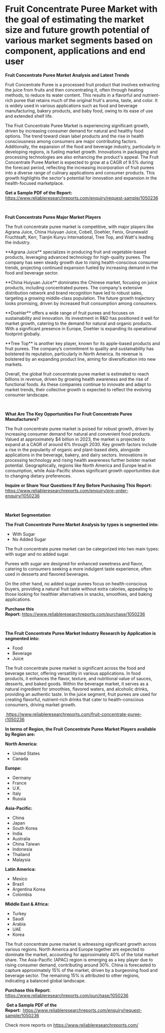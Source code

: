 <p><h1>Fruit Concentrate Puree Market with the goal of estimating the market size and future growth potential of various market segments based on component, applications and end user</h1></p><p><strong>Fruit Concentrate Puree Market Analysis and Latest Trends</strong></p>
<p><p>Fruit Concentrate Puree is a processed fruit product that involves extracting the juice from fruits and then concentrating it, often through heating methods, to reduce its water content. This results in a flavorful and nutrient-rich puree that retains much of the original fruit's aroma, taste, and color. It is widely used in various applications such as food and beverage manufacturing, bakery products, and baby food, owing to its ease of use and extended shelf life.</p><p>The Fruit Concentrate Puree Market is experiencing significant growth, driven by increasing consumer demand for natural and healthy food options. The trend toward clean label products and the rise in health consciousness among consumers are major contributing factors. Additionally, the expansion of the food and beverage industry, particularly in developing regions, is fueling market growth. Innovations in packaging and processing technologies are also enhancing the product's appeal. The Fruit Concentrate Puree Market is expected to grow at a CAGR of 9.5% during the forecast period, reflecting the increasing incorporation of fruit purees into a diverse range of culinary applications and consumer products. This growth highlights the sector's potential for innovation and expansion in the health-focused marketplace.</p></p>
<p><strong>Get a Sample PDF of the Report:&nbsp;</strong> <a href="https://www.reliableresearchreports.com/enquiry/request-sample/1050236?utm_campaign=2292&utm_medium=2&utm_source=Github&utm_content=ia&utm_term=07042025&utm_id=fruit-concentrate-puree">https://www.reliableresearchreports.com/enquiry/request-sample/1050236</a></p>
<p>&nbsp;</p>
<p><strong>Fruit Concentrate Puree Major Market Players</strong></p>
<p><p>The fruit concentrate puree market is competitive, with major players like Agrana Juice, China Huiyuan Juice, Cobell, Doehler, Fenix, Grunewald Fruchtsaft, Kerr, Tianjin Kunyu International, Tree Top, and Watt's leading the industry. </p><p>**Agrana Juice** specializes in producing fruit and vegetable-based products, leveraging advanced technology for high-quality purees. The company has seen steady growth due to rising health-conscious consumer trends, projecting continued expansion fueled by increasing demand in the food and beverage sector.</p><p>**China Huiyuan Juice** dominates the Chinese market, focusing on juice products, including concentrated purees. The company's extensive distribution network and brand recognition have led to robust sales, targeting a growing middle-class population. The future growth trajectory looks promising, driven by increased fruit consumption among consumers.</p><p>**Doehler** offers a wide range of fruit purees and focuses on sustainability and innovation. Its investment in R&D has positioned it well for market growth, catering to the demand for natural and organic products. With a significant presence in Europe, Doehler is expanding its operational footprint globally.</p><p>**Tree Top** is another key player, known for its apple-based products and fruit purees. The company’s commitment to quality and sustainability has bolstered its reputation, particularly in North America. Its revenue is bolstered by an expanding product line, aiming for diversification into new markets.</p><p>Overall, the global fruit concentrate puree market is estimated to reach billions in revenue, driven by growing health awareness and the rise of functional foods. As these companies continue to innovate and adapt to market trends, their collective growth is expected to reflect the evolving consumer landscape.</p></p>
<p>&nbsp;</p>
<p><strong>What Are The Key Opportunities For Fruit Concentrate Puree Manufacturers?</strong></p>
<p><p>The fruit concentrate puree market is poised for robust growth, driven by increasing consumer demand for natural and convenient food products. Valued at approximately $4 billion in 2023, the market is projected to expand at a CAGR of around 6% through 2030. Key growth factors include a rise in the popularity of organic and plant-based diets, alongside applications in the beverage, bakery, and dairy sectors. Innovations in processing technology and rising health awareness further bolster market potential. Geographically, regions like North America and Europe lead in consumption, while Asia-Pacific shows significant growth opportunities due to changing dietary preferences.</p></p>
<p><strong>Inquire or Share Your Questions If Any Before Purchasing This Report:</strong> <a href="https://www.reliableresearchreports.com/enquiry/pre-order-enquiry/1050236?utm_campaign=2292&utm_medium=2&utm_source=Github&utm_content=ia&utm_term=07042025&utm_id=fruit-concentrate-puree">https://www.reliableresearchreports.com/enquiry/pre-order-enquiry/1050236</a></p>
<p>&nbsp;</p>
<p><strong>Market Segmentation</strong></p>
<p><strong>The Fruit Concentrate Puree Market Analysis by types is segmented into:</strong></p>
<p><ul><li>With Sugar</li><li>No Added Sugar</li></ul></p>
<p><p>The fruit concentrate puree market can be categorized into two main types: with sugar and no added sugar. </p><p>Purees with sugar are designed for enhanced sweetness and flavor, catering to consumers seeking a more indulgent taste experience, often used in desserts and flavored beverages. </p><p>On the other hand, no added sugar purees focus on health-conscious buyers, providing a natural fruit taste without extra calories, appealing to those looking for healthier alternatives in snacks, smoothies, and baking applications.</p></p>
<p><strong>Purchase this Report:&nbsp;</strong><a href="https://www.reliableresearchreports.com/purchase/1050236?utm_campaign=2292&utm_medium=2&utm_source=Github&utm_content=ia&utm_term=07042025&utm_id=fruit-concentrate-puree">https://www.reliableresearchreports.com/purchase/1050236</a></p>
<p>&nbsp;</p>
<p><strong>The Fruit Concentrate Puree Market Industry Research by Application is segmented into:</strong></p>
<p><ul><li>Food</li><li>Beverage</li><li>Juice</li></ul></p>
<p><p>The fruit concentrate puree market is significant across the food and beverage sector, offering versatility in various applications. In food products, it enhances the flavor, texture, and nutritional value of sauces, desserts, and baked goods. Within the beverage market, it serves as a natural ingredient for smoothies, flavored waters, and alcoholic drinks, providing an authentic taste. In the juice segment, fruit purees are used for creating flavorful, nutrient-rich drinks that cater to health-conscious consumers, driving market growth.</p></p>
<p><a href="https://www.reliableresearchreports.com/fruit-concentrate-puree-r1050236?utm_campaign=2292&utm_medium=2&utm_source=Github&utm_content=ia&utm_term=07042025&utm_id=fruit-concentrate-puree">&nbsp;https://www.reliableresearchreports.com/fruit-concentrate-puree-r1050236</a></p>
<p><strong>In terms of Region, the Fruit Concentrate Puree Market Players available by Region are:</strong></p>
<p>
    <p> <strong> North America: </strong>
        <ul>
            <li>United States</li>
            <li>Canada</li>
        </ul>
        </p> 
    <p> <strong> Europe: </strong>
        <ul>
            <li>Germany</li>
            <li>France</li>
            <li>U.K.</li>
            <li>Italy</li>
            <li>Russia</li>
        </ul>
        </p> 
    <p> <strong> Asia-Pacific: </strong>
        <ul>
            <li>China</li>
            <li>Japan</li>
            <li>South Korea</li>
            <li>India</li>
            <li>Australia</li>
            <li>China Taiwan</li>
            <li>Indonesia</li>
            <li>Thailand</li>
            <li>Malaysia</li>
        </ul>
        </p> 
    <p> <strong> Latin America: </strong>
        <ul>
            <li>Mexico</li>
            <li>Brazil</li>
            <li>Argentina Korea</li>
            <li>Colombia</li>
        </ul>
        </p> 
    <p> <strong> Middle East & Africa: </strong>
        <ul>
            <li>Turkey</li>
            <li>Saudi</li>
            <li>Arabia</li>
            <li>UAE</li>
            <li>Korea</li>
        </ul>
    </p>
    </p>
<p><p>The fruit concentrate puree market is witnessing significant growth across various regions. North America and Europe together are expected to dominate the market, accounting for approximately 40% of the total market share. The Asia-Pacific (APAC) region is emerging as a key player due to rising consumer demand, contributing around 30%. China is forecasted to capture approximately 15% of the market, driven by a burgeoning food and beverage sector. The remaining 15% is attributed to other regions, indicating a balanced global landscape.</p></p>
<p><strong>Purchase this Report: </strong><a href="https://www.reliableresearchreports.com/purchase/1050236?utm_campaign=2292&utm_medium=2&utm_source=Github&utm_content=ia&utm_term=07042025&utm_id=fruit-concentrate-puree">https://www.reliableresearchreports.com/purchase/1050236</a></p>
<p>&nbsp;<strong>Get a Sample PDF of the Report:&nbsp;&nbsp;</strong><a href="https://www.reliableresearchreports.com/enquiry/request-sample/1050236?utm_campaign=2292&utm_medium=2&utm_source=Github&utm_content=ia&utm_term=07042025&utm_id=fruit-concentrate-puree">https://www.reliableresearchreports.com/enquiry/request-sample/1050236</a></p>
<p><strong></strong></p>
<p>Check more reports on <a href="https://www.reliableresearchreports.com/?utm_campaign=2292&utm_medium=2&utm_source=Github&utm_content=ia&utm_term=07042025&utm_id=fruit-concentrate-puree">https://www.reliableresearchreports.com/</a></p>